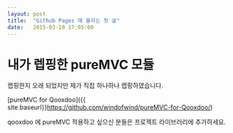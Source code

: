 ```yaml
---
layout: post
title:  "Github Pages 에 올리는 첫 글"
date:   2015-03-10 17:05:00
---
```


# 내가 렙핑한 pureMVC 모듈


랩핑한지 오래 되었지만 제가 직접 하나하나 랩핑하였습니다.

[pureMVC for Qooxdoo]({{ site.baseurl}}https://github.com/windofwind/pureMVC-for-Qooxdoo/)

qooxdoo 에 pureMVC 적용하고 싶으신 분들은 프로젝트 라이브러리에 추가하세요.
